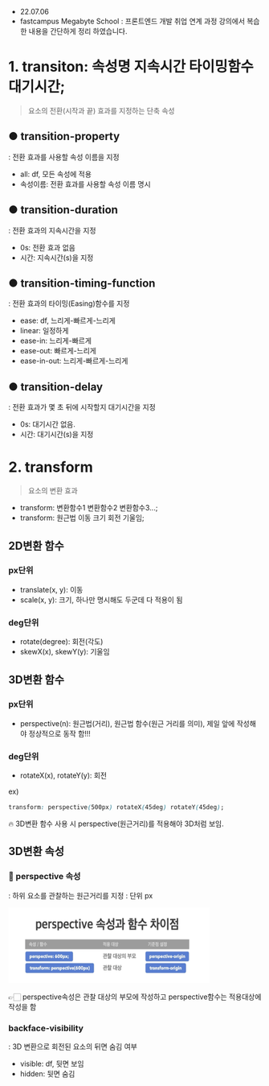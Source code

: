 - 22.07.06
- fastcampus Megabyte School : 프론트엔드 개발 취업 연계 과정 강의에서 복습한 내용을 간단하게 정리 하였습니다.

# 1. transiton: 속성명 지속시간 타이밍함수 대기시간;

> 요소의 전환(시작과 끝) 효과를 지정하는 단축 속성

## ● transition-property

: 전환 효과를 사용할 속성 이름을 지정

- all: df, 모든 속성에 적용
- 속성이름: 전환 효과를 사용할 속성 이름 명시

## ● transition-duration

: 전환 효과의 지속시간을 지정

- 0s: 전환 효과 없음
- 시간: 지속시간(s)을 지정

## ● transition-timing-function

: 전환 효과의 타이밍(Easing)함수를 지정

- ease: df, 느리게-빠르게-느리게
- linear: 일정하게
- ease-in: 느리게-빠르게
- ease-out: 빠르게-느리게
- ease-in-out: 느리게-빠르게-느리게

## ● transition-delay

: 전환 효과가 몇 초 뒤에 시작할지 대기시간을 지정

- 0s: 대기시간 없음.
- 시간: 대기시간(s)을 지정

# 2. transform

> 요소의 변환 효과

- transform: 변환함수1 변환함수2 변환함수3...;
- transform: 원근법 이동 크기 회전 기울임;

## 2D변환 함수

### px단위

- translate(x, y): 이동
- scale(x, y): 크기, 하나만 명시해도 두군데 다 적용이 됨

### deg단위

- rotate(degree): 회전(각도)
- skewX(x), skewY(y): 기울임

## 3D변환 함수

### px단위

- perspective(n): 원근법(거리), 원근법 함수(원근 거리를 의미), 제일 앞에 작성해야 정상적으로 동작 함!!!

### deg단위

- rotateX(x), rotateY(y): 회전

ex)

```css
transform: perspective(500px) rotateX(45deg) rotateY(45deg);
```

🔥 3D변환 함수 사용 시 perspective(원근거리)를 적용해야 3D처럼 보임.

## 3D변환 속성

### 📎 perspective 속성

: 하위 요소를 관찰하는 원근거리를 지정
: 단위 px

<img src="../images/perspective.png" style="width: 400px; height:150px;">

👉🏻 perspective속성은 관찰 대상의 부모에 작성하고 perspective함수는 적용대상에 작성을 함

### backface-visibility

: 3D 변환으로 회전된 요소의 뒤면 숨김 여부

- visible: df, 뒷면 보임
- hidden: 뒷면 숨김
